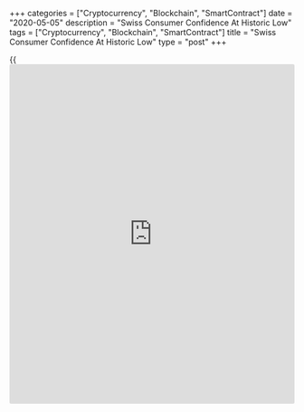 +++
categories = ["Cryptocurrency", "Blockchain", "SmartContract"]
date = "2020-05-05"
description = "Swiss Consumer Confidence At Historic Low"
tags = ["Cryptocurrency", "Blockchain", "SmartContract"]
title = "Swiss Consumer Confidence At Historic Low"
type = "post"
+++

{{<iframe id="large-banner" src="https://www.bounty.group/#slide=28.0" width="100%" height="600" scrolling="no" style="border: 0px solid rgb(216, 221, 230); border-radius: 3px;">}}

Swiss consumer confidence reached a historic low in April amid
[coronavirus][1] pandemic, survey results from the State Secretariat for
Economic Affairs, or SECO, showed Tuesday.

The consumer sentiment index fell to -39 in April from -9 points in
January. The preliminary reading was -40.

The survey showed that coronavirus is dampening expectations regarding
general economic development and unemployment. The indicator for future
economic situation plunged to -78.3 from -7.1.

Respondents were getting ready for tough times in [terms](https://www.fintechee.com/terms/) of their own
financial situation. The index for past financial situation improved to
-7.2 from -14.2, while expectations deteriorated to -23.6 from -8.0.

The major purchases index came in at -48.0 versus -8.3 in the preceding
period.

For comments and feedback [contact](https://www.playgroundfx.com/contact/): editorial@rtt[news](https://www.letsplayfx.com/blog/forex-news-website/).com

[Economic News][2]

 **What parts of the world are seeing the best (and worst) economic
performances lately? Click[here][3] to check out our [Econ Scorecard][3]
and find out! See up-to-the-moment [ranking](https://www.playgroundfx.com/blog/crypto-exchange-ranking/)s for the best and worst
performers in [GDP][4], [unemployment rate][5], [inflation][6] and much
more.**

   1. www.rtt[news](https://www.letsplayfx.com/blog/forex-news-website/).com/list/coronavirus.aspx
   2. www.rtt[news](https://www.letsplayfx.com/blog/forex-news-website/).com/Content/EconomicNews.aspx
   3. www.rtt[news](https://www.letsplayfx.com/blog/forex-news-website/).com/economic-scorecard/world-rank/retail-sales/highest-performance.aspx
   4. www.rtt[news](https://www.letsplayfx.com/blog/forex-news-website/).com/economic-scorecard/world-rank/GDP/highest-performance.aspx
   5. www.rtt[news](https://www.letsplayfx.com/blog/forex-news-website/).com/economic-scorecard/world-rank/unemployment-rate/lowest-performance.aspx
   6. www.rtt[news](https://www.letsplayfx.com/blog/forex-news-website/).com/economic-scorecard/world-rank/CPI/highest-performance.aspx